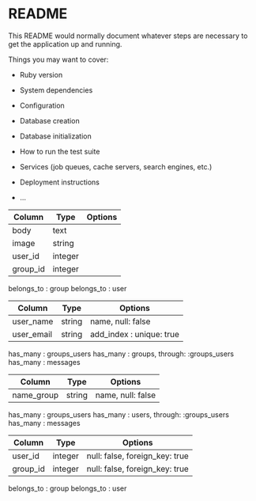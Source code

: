 # README

This README would normally document whatever steps are necessary to get the
application up and running.

Things you may want to cover:

* Ruby version

* System dependencies

* Configuration

* Database creation

* Database initialization

* How to run the test suite

* Services (job queues, cache servers, search engines, etc.)

* Deployment instructions

* ...

<!-- messagesテーブル -->
|Column|Type|Options|
|------|----|-------|
|body|text|
|image|string|
|user_id|integer|
|group_id|integer|
<!-- アソシエーション -->
belongs_to : group
belongs_to : user

<!-- usersテーブル -->
|Column|Type|Options|
|------|----|-------|
|user_name|string|name, null: false|
|user_email|string|add_index : unique: true|
<!-- アソシエーション -->
has_many : groups_users
has_many : groups, through: :groups_users
has_many : messages


<!-- groupsテーブル -->
|Column|Type|Options|
|------|----|-------|
|name_group|string|name, null: false|
<!-- アソシエーション -->
has_many : groups_users
has_many : users, through: :groups_users
has_many : messages


<!-- groups_usersテーブル -->
|Column|Type|Options|
|------|----|-------|
|user_id|integer|null: false, foreign_key: true|
|group_id|integer|null: false, foreign_key: true|
<!-- アソシエーション -->
belongs_to : group
belongs_to : user